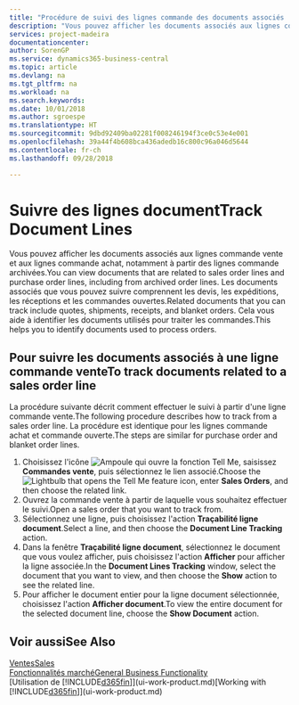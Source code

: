 ```yaml
---
title: "Procédure de suivi des lignes commande des documents associés | Microsoft Docs"
description: "Vous pouvez afficher les documents associés aux lignes commande vente et aux lignes commande achat, notamment à partir des lignes commande archivées. Les documents associés que vous pouvez suivre comprennent les devis, les expéditions, les réceptions et les commandes ouvertes. Cela vous aide à identifier les documents utilisés pour traiter les commandes."
services: project-madeira
documentationcenter: 
author: SorenGP
ms.service: dynamics365-business-central
ms.topic: article
ms.devlang: na
ms.tgt_pltfrm: na
ms.workload: na
ms.search.keywords: 
ms.date: 10/01/2018
ms.author: sgroespe
ms.translationtype: HT
ms.sourcegitcommit: 9dbd92409ba02281f008246194f3ce0c53e4e001
ms.openlocfilehash: 39a44f4b608bca436adedb16c800c96a046d5644
ms.contentlocale: fr-ch
ms.lasthandoff: 09/28/2018

---
```

# <a name="track-document-lines"></a><span data-ttu-id="077c3-105">Suivre des lignes document</span><span class="sxs-lookup"><span data-stu-id="077c3-105">Track Document Lines</span></span>
<span data-ttu-id="077c3-106">Vous pouvez afficher les documents associés aux lignes commande vente et aux lignes commande achat, notamment à partir des lignes commande archivées.</span><span class="sxs-lookup"><span data-stu-id="077c3-106">You can view documents that are related to sales order lines and purchase order lines, including from archived order lines.</span></span> <span data-ttu-id="077c3-107">Les documents associés que vous pouvez suivre comprennent les devis, les expéditions, les réceptions et les commandes ouvertes.</span><span class="sxs-lookup"><span data-stu-id="077c3-107">Related documents that you can track include quotes, shipments, receipts, and blanket orders.</span></span> <span data-ttu-id="077c3-108">Cela vous aide à identifier les documents utilisés pour traiter les commandes.</span><span class="sxs-lookup"><span data-stu-id="077c3-108">This helps you to identify documents used to process orders.</span></span>  

## <a name="to-track-documents-related-to-a-sales-order-line"></a><span data-ttu-id="077c3-109">Pour suivre les documents associés à une ligne commande vente</span><span class="sxs-lookup"><span data-stu-id="077c3-109">To track documents related to a sales order line</span></span>
<span data-ttu-id="077c3-110">La procédure suivante décrit comment effectuer le suivi à partir d'une ligne commande vente.</span><span class="sxs-lookup"><span data-stu-id="077c3-110">The following procedure describes how to track from a sales order line.</span></span> <span data-ttu-id="077c3-111">La procédure est identique pour les lignes commande achat et commande ouverte.</span><span class="sxs-lookup"><span data-stu-id="077c3-111">The steps are similar for purchase order and blanket order lines.</span></span>

1.  <span data-ttu-id="077c3-112">Choisissez l'icône ![Ampoule qui ouvre la fonction Tell Me](media/ui-search/search_small.png "Dites-moi ce que vous voulez faire"), saisissez **Commandes vente**, puis sélectionnez le lien associé.</span><span class="sxs-lookup"><span data-stu-id="077c3-112">Choose the ![Lightbulb that opens the Tell Me feature](media/ui-search/search_small.png "Tell me what you want to do") icon, enter **Sales Orders**, and then choose the related link.</span></span>  
2.  <span data-ttu-id="077c3-113">Ouvrez la commande vente à partir de laquelle vous souhaitez effectuer le suivi.</span><span class="sxs-lookup"><span data-stu-id="077c3-113">Open a sales order that you want to track from.</span></span>  
3.  <span data-ttu-id="077c3-114">Sélectionnez une ligne, puis choisissez l'action **Traçabilité ligne document**.</span><span class="sxs-lookup"><span data-stu-id="077c3-114">Select a line, and then choose the **Document Line Tracking** action.</span></span>
4. <span data-ttu-id="077c3-115">Dans la fenêtre **Traçabilité ligne document**, sélectionnez le document que vous voulez afficher, puis choisissez l'action **Afficher** pour afficher la ligne associée.</span><span class="sxs-lookup"><span data-stu-id="077c3-115">In the **Document Lines Tracking** window, select the document that you want to view, and then choose the **Show** action to see the related line.</span></span>
5. <span data-ttu-id="077c3-116">Pour afficher le document entier pour la ligne document sélectionnée, choisissez l'action **Afficher document**.</span><span class="sxs-lookup"><span data-stu-id="077c3-116">To view the entire document for the selected document line, choose the **Show Document** action.</span></span>

## <a name="see-also"></a><span data-ttu-id="077c3-117">Voir aussi</span><span class="sxs-lookup"><span data-stu-id="077c3-117">See Also</span></span>
[<span data-ttu-id="077c3-118">Ventes</span><span class="sxs-lookup"><span data-stu-id="077c3-118">Sales</span></span>](sales-manage-sales.md)  
[<span data-ttu-id="077c3-119">Fonctionnalités marché</span><span class="sxs-lookup"><span data-stu-id="077c3-119">General Business Functionality</span></span>](ui-across-business-areas.md)  
<span data-ttu-id="077c3-120">[Utilisation de [!INCLUDE[d365fin](includes/d365fin_md.md)]](ui-work-product.md)</span><span class="sxs-lookup"><span data-stu-id="077c3-120">[Working with [!INCLUDE[d365fin](includes/d365fin_md.md)]](ui-work-product.md)</span></span>

